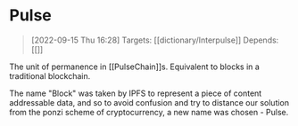
# Pulse

> [2022-09-15 Thu 16:28] 
> Targets: [[dictionary/Interpulse]] 
> Depends: [[]]

The unit of permanence in [[PulseChain]]s. Equivalent to blocks in a traditional blockchain.

The name "Block" was taken by IPFS to represent a piece of content addressable data, and so to avoid confusion and try to distance our solution from the ponzi scheme of cryptocurrency, a new name was chosen - Pulse.
